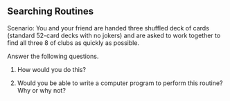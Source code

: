 ## Searching Routines

Scenario: You and your friend are handed three shuffled deck of cards (standard 52-card decks with no jokers) and are asked to work together to find all three 8 of clubs as quickly as possible.

Answer the following questions.

1. How would you do this?

2. Would you be able to write a computer program to perform this routine? Why or why not?

